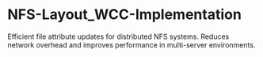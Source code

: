 # NFS-Layout_WCC-Implementation
Efficient file attribute updates for distributed NFS systems. Reduces network overhead and improves performance in multi-server environments.
